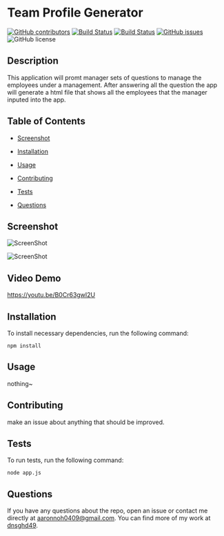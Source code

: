 # Team Profile Generator
  [![GitHub contributors](https://img.shields.io/github/contributors/dnsghd49/connectTheCard.svg)](https://GitHub.com/dnsghd49/connectTheCard/graphs/contributors/)
  [![Build Status](https://img.shields.io/github/forks/dnsghd49/connectTheCard.svg)](https://github.com/dnsghd49/connectTheCard/network/)
  [![Build Status](https://img.shields.io/github/stars/dnsghd49/connectTheCard.svg)](https://github.com/dnsghd49/connectTheCard/)
  [![GitHub issues](https://img.shields.io/github/issues/dnsghd49/connectTheCard.svg)](https://GitHub.com/dnsghd49/connectTheCard/issues/)
  ![GitHub license](https://img.shields.io/badge/license-MIT-blue.svg)


## Description

This application will promt manager sets of questions to manage the employees under a management. After answering all the question the app will generate a html file that shows all the employees that the manager inputed into the app.

## Table of Contents 

* [Screenshot](#screenshot)

* [Installation](#installation)

* [Usage](#usage)

* [Contributing](#contributing)

* [Tests](#tests)

* [Questions](#questions)

## Screenshot

![ScreenShot](https://raw.github.com/dnsghd49/connectTheCard/main/screenshots/screenshot.png)

![ScreenShot](https://raw.github.com/dnsghd49/connectTheCard/main/screenshots/screenshot1.png)

## Video Demo

https://youtu.be/B0Cr63gwI2U

## Installation

To install necessary dependencies, run the following command:

```
npm install
```

## Usage

nothing~


  
## Contributing

make an issue about anything that should be improved.

## Tests

To run tests, run the following command:

```
node app.js
```

## Questions

If you have any questions about the repo, open an issue or contact me directly at aaronnoh0409@gmail.com. You can find more of my work at [dnsghd49](https://github.com/dnsghd49/).
